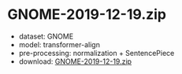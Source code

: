 # GNOME-2019-12-19.zip

* dataset: GNOME
* model: transformer-align
* pre-processing: normalization + SentencePiece
* download: [GNOME-2019-12-19.zip](https://object.pouta.csc.fi/OPUS-MT-dev/en-nr/GNOME-2019-12-19.zip)

